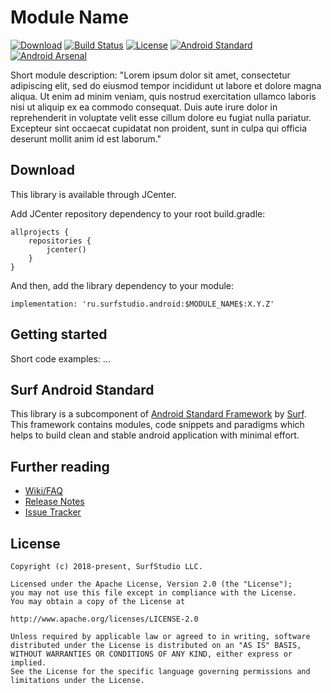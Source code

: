 # Module Name

[![Download][build_version_icon]][build_version_link] 
[![Build Status][build_status_icon]][build_status_link] 
[![License][license_icon]][license_link] 
[![Android Standard][android_standard_icon]][android_standard_link]
[![Android Arsenal][android_arsenal_icon]][android_arsenal_link]

Short module description: "Lorem ipsum dolor sit amet, consectetur adipiscing elit, sed do eiusmod tempor incididunt ut labore et dolore magna aliqua. Ut enim ad minim veniam, quis nostrud exercitation ullamco laboris nisi ut aliquip ex ea commodo consequat. Duis aute irure dolor in reprehenderit in voluptate velit esse cillum dolore eu fugiat nulla pariatur. Excepteur sint occaecat cupidatat non proident, sunt in culpa qui officia deserunt mollit anim id est laborum."

## Download
This library is available through JCenter. 

Add JCenter repository dependency to your root build.gradle: 

```
allprojects {
    repositories {
        jcenter()
    }
}
```

And then, add the library dependency to your module: 
```
implementation: 'ru.surfstudio.android:$MODULE_NAME$:X.Y.Z'
``` 

## Getting started

Short code examples: ...

## Surf Android Standard

This library is a subсomponent of [Android Standard Framework][android_standard_link] by [Surf]. This framework contains modules, code snippets and paradigms which helps to build clean and stable android application with minimal effort.

## Further reading

 * [Wiki/FAQ][wiki_link]
 * [Release Notes][release_notes]
 * [Issue Tracker][issue_tracker]

## License
```  
Copyright (c) 2018-present, SurfStudio LLC.

Licensed under the Apache License, Version 2.0 (the "License");
you may not use this file except in compliance with the License.
You may obtain a copy of the License at

http://www.apache.org/licenses/LICENSE-2.0

Unless required by applicable law or agreed to in writing, software
distributed under the License is distributed on an "AS IS" BASIS,
WITHOUT WARRANTIES OR CONDITIONS OF ANY KIND, either express or implied.
See the License for the specific language governing permissions and
limitations under the License.
```

[build_version_link]: https://bintray.com/surf/maven/easyadapter/_latestVersion
[build_version_icon]: https://img.shields.io/bintray/v/surf/maven/easyadapter?label=JCenter
[build_status_link]: https://jenkins.surfstudio.ru/view/Projects/view/Android_Standard/job/Android_Standard_Component_Mirroring_Job/
[build_status_icon]: https://jenkins.surfstudio.ru/buildStatus/icon?job=Android_Standard_Component_Mirroring_Job
[license_link]: http://www.apache.org/licenses/LICENSE-2.0
[license_icon]: https://img.shields.io/badge/license-Apache%202-blue
[wiki_link]: $WIKI_LINK$
[release_notes]: /$MODULE_NAME$/RELEASE_NOTES.md
[issue_tracker]: $ISSUE_TRACKER$

[android_standard_icon]: https://img.shields.io/badge/Android%20Standard-Repo-brightgreen 
[android_standard_link]: https://github.com/surfstudio/SurfAndroidStandard
[surf]: https://surfstudio.ru/

[android_arsenal_link]: https://android-arsenal.com/details/1/7290
[comment]: # (В следующих версиях нужно заменить ссылку на иконку реального статуса)
[android_arsenal_icon]: https://img.shields.io/badge/Android%20Arsenal-SurfAndroidStandard-green.svg?style=flat
